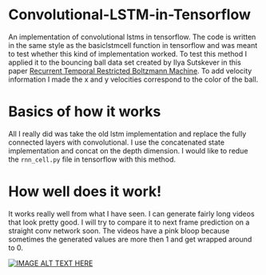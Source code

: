 # Convolutional-LSTM-in-Tensorflow
An implementation of convolutional lstms in tensorflow. The code is written in the same style as the basiclstmcell function in tensorflow and was meant to test whether this kind of implementation worked. To test this method I applied it to the bouncing ball data set created by Ilya Sutskever in this paper [Recurrent Temporal Restricted Boltzmann Machine](http://www.uoguelph.ca/~gwtaylor/publications/nips2008/rtrbm.pdf). To add velocity information I made the x and y velocities correspond to the color of the ball.

# Basics of how it works
All I really did was take the old lstm implementation and replace the fully connected layers with convolutional. I use the concatenated state implementation and concat on the depth dimension. I would like to redue the `rnn_cell.py` file in tensorflow with this method.

# How well does it work!
It works really well from what I have seen. I can generate fairly long videos that look pretty good. I will try to compare it to next frame prediction on a straight conv network soon. The videos have a pink bloop because sometimes the generated values are more then 1 and get wrapped around to 0.

[![IMAGE ALT TEXT HERE](http://img.youtube.com/vi/RjZ1VKYyHhs/0.jpg)](http://www.youtube.com/watch?v=RjZ1VKYyHhs)


